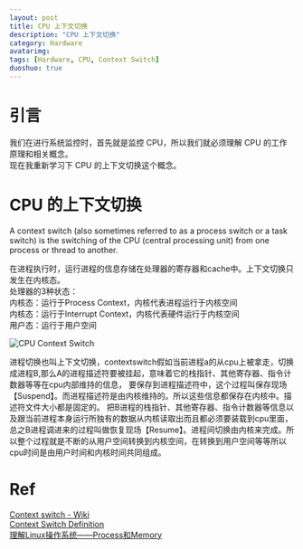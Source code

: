 ```yaml
---
layout: post
title: CPU 上下文切换
description: "CPU 上下文切换"
category: Hardware
avatarimg:
tags: [Hardware, CPU, Context Switch]
duoshuo: true
---
```


# 引言
我们在进行系统监控时，首先就是监控 CPU，所以我们就必须理解 CPU 的工作原理和相关概念。  
现在我重新学习下 CPU 的上下文切换这个概念。

# CPU 的上下文切换

> 
A context switch (also sometimes referred to as a process switch or a task switch) is the switching of the CPU (central processing unit) 
from one process or thread to another.  

> 
在进程执行时，运行进程的信息存储在处理器的寄存器和cache中。上下文切换只发生在内核态。  
处理器的3种状态：  
内核态：运行于Process Context，内核代表进程运行于内核空间  
内核态：运行于Interrupt Context，内核代表硬件运行于内核空间  
用户态：运行于用户空间  

![CPU Context Switch](http://yangxikun.github.io/assets/img/201504200103.png)


> 
进程切换也叫上下文切换，contextswitch假如当前进程a的从cpu上被拿走，切换成进程B,那么A的进程描述符要被挂起，意味着它的栈指针、其他寄存器、指令计数器等等在cpu内部维持的信息，
要保存到进程描述符中，这个过程叫保存现场【Suspend】。而进程描述符是由内核维持的。所以这些信息都保存在内核中。描述符文件大小都是固定的。
把B进程的栈指针、其他寄存器、指令计数器等信息以及跟当前进程本身运行所独有的数据从内核读取出而且都必须要装载到cpu里面，
总之B进程调进来的过程叫做恢复现场【Resume】。进程间切换由内核来完成。所以整个过程就是不断的从用户空间转换到内核空间，在转换到用户空间等等所以cpu时间是由用户时间和内核时间共同组成。

# Ref
[Context switch - Wiki](https://en.wikipedia.org/wiki/Context_switch)  
[Context Switch Definition](http://www.linfo.org/context_switch.html)  
[理解Linux操作系统——Process和Memory](http://yangxikun.github.io/linux%E6%80%A7%E8%83%BD%E5%88%86%E6%9E%90/2015/04/20/linux-understanding.html)  
